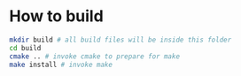 # How to build
```bash
mkdir build # all build files will be inside this folder
cd build
cmake .. # invoke cmake to prepare for make
make install # invoke make
```
